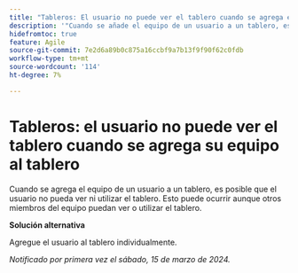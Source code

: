```yaml
---
title: "Tableros: El usuario no puede ver el tablero cuando se agrega el equipo del usuario"
description: '"Cuando se añade el equipo de un usuario a un tablero, es posible que el usuario no pueda verlo ni utilizarlo. Esto puede ocurrir aunque otros miembros del equipo puedan ver o utilizar el tablero. Hay una solución disponible”.'
hidefromtoc: true
feature: Agile
source-git-commit: 7e2d6a89b0c875a16ccbf9a7b13f9f90f62c0fdb
workflow-type: tm+mt
source-wordcount: '114'
ht-degree: 7%

---
```



# Tableros: el usuario no puede ver el tablero cuando se agrega su equipo al tablero

Cuando se agrega el equipo de un usuario a un tablero, es posible que el usuario no pueda ver ni utilizar el tablero. Esto puede ocurrir aunque otros miembros del equipo puedan ver o utilizar el tablero.

**Solución alternativa**

Agregue el usuario al tablero individualmente.

_Notificado por primera vez el sábado, 15 de marzo de 2024._
